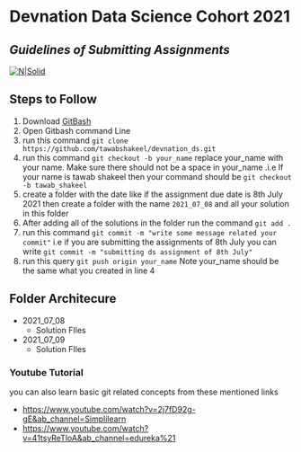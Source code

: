 # Devnation Data Science Cohort 2021
## _Guidelines of Submitting Assignments_

[![N|Solid](https://uploads-ssl.webflow.com/5ff6c1dbc139fb9bf9f6a511/6089ced541a4550bbc1e1a65_Dev__1_-removebg-preview.png)](https://uploads-ssl.webflow.com/5ff6c1dbc139fb9bf9f6a511/6089ced541a4550bbc1e1a65_Dev__1_-removebg-preview.png)

## Steps to Follow
1. Download [GitBash](https://git-scm.com/downloads)
2. Open Gitbash command Line
3. run this command `git clone https://github.com/tawabshakeel/devnation_ds.git`
4. run this command `git checkout -b your_name` replace your_name with your name. Make sure there should not be a space in your_name .i.e If your name is tawab shakeel then your command should be `git checkout -b tawab_shakeel`
5. create a folder with the date like if the assignment due date is 8th July 2021 then create a folder with the name `2021_07_08` and all your solution in this folder
6. After adding all of the solutions in the folder run the command `git add .`
7. run this command `git commit -m "write some message related your commit"` i.e if you are submitting the assignments of 8th July you can write  `git commit -m "submitting ds assignment of 8th July"`
8. run this query `git push origin your_name` Note your_name should be the same what you created in line 4

## Folder Architecure
- 2021_07_08
    -  Solution FIles
- 2021_07_09
    -  Solution FIles

### Youtube Tutorial
you can also learn basic git related concepts from these mentioned links
 - https://www.youtube.com/watch?v=2j7fD92g-gE&ab_channel=Simplilearn
 - https://www.youtube.com/watch?v=41tsyReTloA&ab_channel=edureka%21